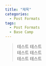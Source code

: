 ```yaml
---
title: "제목"
categories:
  - Post Formats
tags:
  - Post Formats
  - Base Camp
---
```


> 테스트 테스트  
> 테스트 테스트  
> 테스트 테스트  
